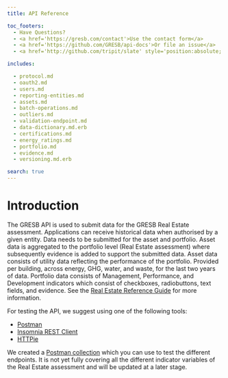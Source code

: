 ```yaml
---
title: API Reference

toc_footers:
  - Have Questions?
  - <a href='https://gresb.com/contact'>Use the contact form</a>
  - <a href='https://github.com/GRESB/api-docs'>Or file an issue</a>
  - <a href='http://github.com/tripit/slate' style='position:absolute; bottom:5px;'>Documentation Powered by Slate</a>

includes:

  - protocol.md
  - oauth2.md
  - users.md
  - reporting-entities.md
  - assets.md
  - batch-operations.md
  - outliers.md
  - validation-endpoint.md
  - data-dictionary.md.erb
  - certifications.md
  - energy_ratings.md
  - portfolio.md
  - evidence.md
  - versioning.md.erb

search: true
---
```


# Introduction

The GRESB API is used to submit data for the GRESB Real Estate assessment.
Applications can receive historical data when authorised by a given entity.
Data needs to be submitted for the asset and portfolio. Asset data is aggregated to the portfolio level (Real Estate assessment) where subsequently evidence is added to support the submitted data.
Asset data consists of utility data reflecting the performance of the portfolio. Provided per building, across energy, GHG, water, and waste, for the last two years of data.
Portfolio data consists of Management, Performance, and Development indicators which consist of checkboxes, radiobuttons, text fields, and evidence.
See the <a href='https://documents.gresb.com/index.html'>Real Estate Reference Guide</a> for more information.

For testing the API, we suggest using one of the following tools:

- [Postman](https://www.getpostman.com/)
- [Insomnia REST Client](https://insomnia.rest/)
- [HTTPie](https://httpie.org/)

We created a [Postman collection](https://gresb-prd-public.s3.amazonaws.com/2023/data-partners/gresb-postman_collection.json) which you can use to test the different endpoints. It is not yet fully covering all the different indicator variables of the Real Estate assessment and will be updated at a later stage.